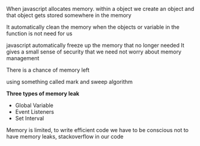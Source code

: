 When javascript allocates memory. within a object we create an object and that object gets stored somewhere in the memory

It automatically clean the memory when the objects or variable in the function is not need for us

javascript automatically freeze up the memory that no longer needed
It gives a small sense of security that we need not worry about memory management

There is a chance of memory left

using something called mark and sweep algorithm

**Three types of memory leak**

- Global Variable
- Event Listeners
- Set Interval

Memory is limited, to write efficient code we have to be conscious not to have memory leaks, stackoverflow in our code
